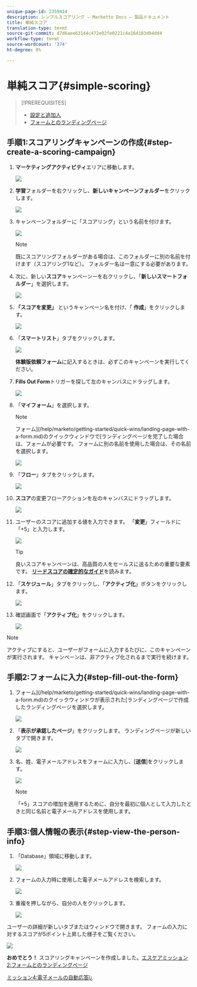```yaml
---
unique-page-id: 2359414
description: シンプルスコアリング — Marketto Docs — 製品ドキュメント
title: 単純スコア
translation-type: tm+mt
source-git-commit: d7d6aee63144c472e02fe0221c4a164183d04dd4
workflow-type: tm+mt
source-wordcount: '374'
ht-degree: 0%

---
```



# 単純スコア{#simple-scoring}

>[!PREREQUISITES]
>
>* [設定と追加人](get-set-up-and-add-a-person.md)
>* [フォームとのランディングページ](landing-page-with-a-form.md)


## 手順1:スコアリングキャンペーンの作成{#step-create-a-scoring-campaign}

1. **マーケティングアクティビティ**&#x200B;エリアに移動します。

   ![](assets/ma-1.png)

1. **学習**&#x200B;フォルダーを右クリックし、**新しいキャンペーンフォルダー**&#x200B;をクリックします。

   ![](assets/two-2.png)

1. キャンペーンフォルダーに「スコアリング」という名前を付けます。

   ![](assets/three-1.png)

   >[!NOTE]
   >
   >既にスコアリングフォルダーがある場合は、このフォルダーに別の名前を付けます（スコアリング1など）。 フォルダー名は一意にする必要があります。

1. 次に、新しい&#x200B;**スコア**&#x200B;キャンペーンーを右クリックし、「**新しいスマートフォルダー**」を選択します。

   ![](assets/four.png)

1. **「スコアを変更」** というキャンペーン名を付け、「 **作成**」をクリックします。

   ![](assets/five-1.png)

1. 「**スマートリスト**」タブをクリックします。

   ![](assets/six-1.png)

   **体験版依頼フォーム**&#x200B;に記入するときは、必ずこのキャンペーンを実行してください。

1. **Fills Out Form**&#x200B;トリガーを探して左のキャンバスにドラッグします。

   ![](assets/image2014-9-24-11-3a43-3a35.png)

1. 「**マイフォーム**」を選択します。

   >[!NOTE]
   >
   >フォーム](/help/marketo/getting-started/quick-wins/landing-page-with-a-form.md)のクイックウィンドウで[ランディングページを完了した場合は、フォームが必要です。 フォームに別の名前を使用した場合は、その名前を選択します。

   ![](assets/image2014-9-24-11-3a44-3a16.png)

1. 「**フロー**」タブをクリックします。

   ![](assets/image2014-9-24-11-3a44-3a33.png)

1. **スコア**&#x200B;の変更フローアクションを左のキャンバスにドラッグします。

   ![](assets/image2014-9-24-11-3a44-3a45.png)

1. ユーザーのスコアに追加する値を入力できます。 「**変更**」フィールドに「+5」と入力します。

   ![](assets/eleven-1.png)

   >[!TIP]
   >
   >良いスコアキャンペーンは、高品質の人をセールスに送るための重要な要素です。 [**リードスコアの確定的なガイド**](https://www.marketo.com/definitive-guides/lead-scoring/)を読みます。

1. 「**スケジュール**」タブをクリックし、「**アクティブ化**」ボタンをクリックします。

   ![](assets/twelve-1.png)

1. 確認画面で「**アクティブ化**」をクリックします。

   ![](assets/thirteen-1.png)

>[!NOTE]
>
>アクティブにすると、ユーザーがフォームに入力するたびに、このキャンペーンが実行されます。 キャンペーンは、非アクティブ化されるまで実行を続けます。

## 手順2:フォームに入力{#step-fill-out-the-form}

1. フォーム](/help/marketo/getting-started/quick-wins/landing-page-with-a-form.md)のクイックウィンドウが表示された[ランディングページで作成したランディングページを選択します。

   ![](assets/fourteen-1.png)

1. 「**表示が承認したページ**」をクリックします。 ランディングページが新しいタブで開きます。

   ![](assets/image2014-9-24-11-3a47-3a51.png)

1. 名、姓、電子メールアドレスをフォームに入力し、[**送信**]をクリックします。

   ![](assets/image2014-9-24-11-3a47-3a59.png)

   >[!NOTE]
   >
   >「+5」スコアの増加を適用するために、自分を最初に個人として入力したときと同じ名前と電子メールアドレスを使用します。

## 手順3:個人情報の表示{#step-view-the-person-info}

1. 「Database」領域に移動します。

   ![](assets/db-2.png)

1. フォームの入力時に使用した電子メールアドレスを検索します。

   ![](assets/eighteen.png)

1. 重複を押しながら、自分の人をクリックします。

   ![](assets/nineteen.png)

ユーザーの詳細が新しいタブまたはウィンドウで開きます。 フォームの入力に対するスコアが5ポイント上昇した様子をご覧ください。

![](assets/twenty.png)

**おめでとう！** スコアリングキャンペーンを作成しました。[エスケアミッション2:フォームとのランディングページ](/help/marketo/getting-started/quick-wins/landing-page-with-a-form.md)

[ミッション4:電子メールの自動応答ï¿](/help/marketo/getting-started/quick-wins/email-auto-response.md)
